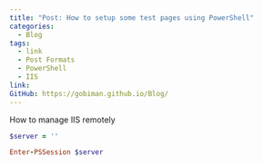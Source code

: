 ```yaml
---
title: "Post: How to setup some test pages using PowerShell"
categories:
  - Blog
tags:
  - link
  - Post Formats
  - PowerShell
  - IIS
link: 
GitHub: https://gobiman.github.io/Blog/
---
```

How to manage IIS remotely

```ruby
$server = ''

Enter-PSSession $server


```
